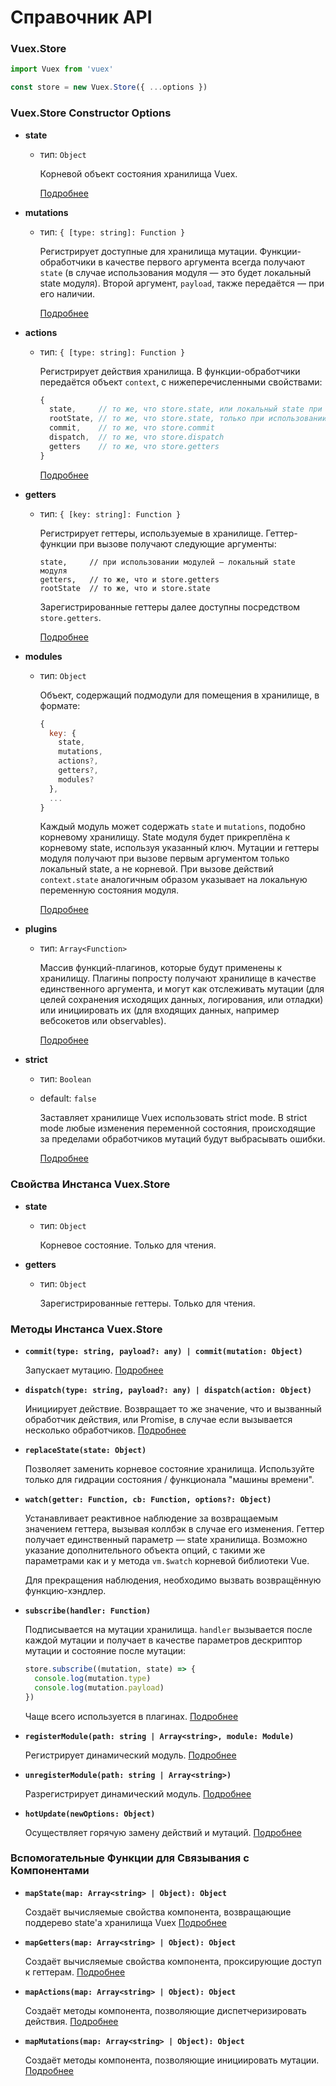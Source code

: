 # Справочник API

### Vuex.Store

``` js
import Vuex from 'vuex'

const store = new Vuex.Store({ ...options })
```

### Vuex.Store Constructor Options

- **state**

  - тип: `Object`

    Корневой объект состояния хранилища Vuex.

    [Подробнее](state.md)

- **mutations**

  - тип: `{ [type: string]: Function }`

    Регистрирует доступные для хранилища мутации. Функции-обработчики в качестве первого аргумента всегда получают `state` (в случае использования модуля — это будет локальный state модуля). Второй аргумент, `payload`, также передаётся — при его наличии.

    [Подробнее](mutations.md)

- **actions**

  - тип: `{ [type: string]: Function }`

    Регистрирует действия хранилища. В функции-обработчики передаётся объект `context`, с нижеперечисленными свойствами:

    ``` js
    {
      state,     // то же, что store.state, или локальный state при использовании модулей
      rootState, // то же, что store.state, только при использовании модулей
      commit,    // то же, что store.commit
      dispatch,  // то же, что store.dispatch
      getters    // то же, что store.getters
    }
    ```

    [Подробнее](actions.md)

- **getters**

  - тип: `{ [key: string]: Function }`

    Регистрирует геттеры, используемые в хранилище. Геттер-функции при вызове получают следующие аргументы:
    
    ```
    state,     // при использовании модулей — локальный state модуля
    getters,   // то же, что и store.getters
    rootState  // то же, что и store.state
    ```
    Зарегистрированные геттеры далее доступны посредством `store.getters`.

    [Подробнее](getters.md)

- **modules**

  - тип: `Object`

    Объект, содержащий подмодули для помещения в хранилище, в формате:

    ``` js
    {
      key: {
        state,
        mutations,
        actions?,
        getters?,
        modules?
      },
      ...
    }
    ```
    
    Каждый модуль может содержать `state` и `mutations`, подобно корневому хранилищу. State модуля будет прикреплёна к корневому state, используя указанный ключ. Мутации и геттеры модуля получают при вызове первым аргументом только локальный state, а не корневой. При вызове действий `context.state` аналогичным образом указывает на локальную переменную состояния модуля.

    [Подробнее](modules.md)

- **plugins**

  - тип: `Array<Function>`
  
    Массив функций-плагинов, которые будут применены к хранилищу. Плагины попросту получают хранилище в качестве единственного аргумента, и могут как отслеживать мутации (для целей сохранения исходящих данных, логирования, или отладки) или инициировать их (для входящих данных, например вебсокетов или observables).

    [Подробнее](plugins.md)

- **strict**

  - тип: `Boolean`
  - default: `false`

    Заставляет хранилище Vuex использовать strict mode. В strict mode любые изменения переменной состояния, происходящие за пределами обработчиков мутаций будут выбрасывать ошибки.

    [Подробнее](strict.md)

### Свойства Инстанса Vuex.Store

- **state**

  - тип: `Object`

    Корневое состояние. Только для чтения.

- **getters**

  - тип: `Object`

    Зарегистрированные геттеры. Только для чтения.

### Методы Инстанса Vuex.Store

- **`commit(type: string, payload?: any) | commit(mutation: Object)`**

  Запускает мутацию. [Подробнее](mutations.md)

- **`dispatch(type: string, payload?: any) | dispatch(action: Object)`**

  Инициирует действие. Возвращает то же значение, что и вызванный обработчик действия, или Promise, в случае если вызывается несколько обработчиков. [Подробнее](actions.md)

- **`replaceState(state: Object)`**

  Позволяет заменить корневое состояние хранилища. Используйте только для гидрации состояния / функционала "машины времени".

- **`watch(getter: Function, cb: Function, options?: Object)`**

  Устанавливает реактивное наблюдение за возвращаемым значением геттера, вызывая коллбэк в случае его изменения. Геттер получает единственный параметр — state хранилища. Возможно указание дополнительного объекта опций, с такими же параметрами как и у метода `vm.$watch` корневой библиотеки Vue.

  Для прекращения наблюдения, необходимо вызвать возвращённую функцию-хэндлер.

- **`subscribe(handler: Function)`**

  Подписывается на мутации хранилища. `handler` вызывается после каждой мутации и получает в качестве параметров дескриптор мутации и состояние после мутации:

  ``` js
  store.subscribe((mutation, state) => {
    console.log(mutation.type)
    console.log(mutation.payload)
  })
  ```

  Чаще всего используется в плагинах. [Подробнее](plugins.md)

- **`registerModule(path: string | Array<string>, module: Module)`**

  Регистрирует динамический модуль. [Подробнее](modules.md#dynamic-module-registration)

- **`unregisterModule(path: string | Array<string>)`**

  Разрегистрирует динамический модуль. [Подробнее](modules.md#dynamic-module-registration)

- **`hotUpdate(newOptions: Object)`**

  Осуществляет горячую замену действий и мутаций. [Подробнее](hot-reload.md)

### Вспомогательные Функции для Связывания с Компонентами

- **`mapState(map: Array<string> | Object): Object`**

  Создаёт вычисляемые свойства компонента, возвращающие поддерево state'а хранилища Vuex [Подробнее](state.md#the-mapstate-helper)

- **`mapGetters(map: Array<string> | Object): Object`**

  Создаёт вычисляемые свойства компонента, проксирующие доступ к геттерам. [Подробнее](getters.md#the-mapgetters-helper)

- **`mapActions(map: Array<string> | Object): Object`**

  Создаёт методы компонента, позволяющие диспетчеризировать действия. [Подробнее](actions.md#dispatching-actions-in-components)

- **`mapMutations(map: Array<string> | Object): Object`**

  Создаёт методы компонента, позволяющие инициировать мутации. [Подробнее](mutations.md#commiting-mutations-in-components)
